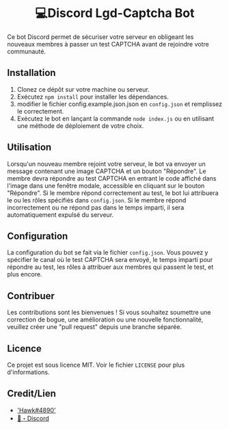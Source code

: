 <h1 align="center">
 💻Discord Lgd-Captcha Bot
</h1>

Ce bot Discord permet de sécuriser votre serveur en obligeant les nouveaux membres à passer un test CAPTCHA avant de rejoindre votre communauté.

## Installation

1. Clonez ce dépôt sur votre machine ou serveur.
2. Exécutez `npm install` pour installer les dépendances.
3. modifier le fichier config.example.json.json en `config.json` et remplissez le correctement.
4. Exécutez le bot en lançant la commande `node index.js` ou en utilisant une méthode de déploiement de votre choix.

## Utilisation

Lorsqu'un nouveau membre rejoint votre serveur, le bot va envoyer un message contenant une image CAPTCHA et un bouton "Répondre". Le membre devra répondre au test CAPTCHA en entrant le code affiché dans l'image dans une fenêtre modale, accessible en cliquant sur le bouton "Répondre". Si le membre répond correctement au test, le bot lui attribuera le ou les rôles spécifiés dans `config.json`. Si le membre répond incorrectement ou ne répond pas dans le temps imparti, il sera automatiquement expulsé du serveur.

## Configuration

La configuration du bot se fait via le fichier `config.json`. Vous pouvez y spécifier le canal où le test CAPTCHA sera envoyé, le temps imparti pour répondre au test, les rôles à attribuer aux membres qui passent le test, et plus encore.

## Contribuer

Les contributions sont les bienvenues ! Si vous souhaitez soumettre une correction de bogue, une amélioration ou une nouvelle fonctionnalité, veuillez créer une "pull request" depuis une branche séparée.

## Licence

Ce projet est sous licence MIT. Voir le fichier `LICENSE` pour plus d'informations.

## Credit/Lien
- ['Hawk#4890'](https://github.com/HawkButGithub/Captcha-Bot)
- [🌌・Discord](https://discord.gg/K5pxTKXCmC)

